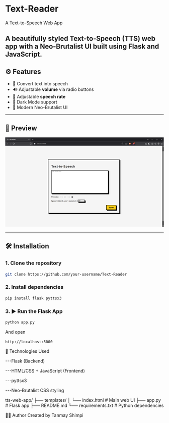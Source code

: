 # Text-Reader
A Text-to-Speech Web App

A beautifully styled Text-to-Speech (TTS) web app with a Neo-Brutalist UI built using **Flask** and **JavaScript**.
---

## ⚙️ Features

- 🎤 Convert text into speech
- 🔊 Adjustable **volume** via radio buttons
- 🚀 Adjustable **speech rate**
- 🖤 Dark Mode support
- 💬 Modern Neo-Brutalist UI

---

## 📸 Preview

![UI Preview](TTS_site/screenshot.png) <!-- Add screenshot of your app -->

---

## 🛠️ Installation

### 1. Clone the repository

```bash
git clone https://github.com/your-username/Text-Reader
```

### 2. Install dependencies

```bash
pip install flask pyttsx3
```
### 3. ▶️ Run the Flask App

```bash
python app.py
```
And open
```
http://localhost:5000
```

🧪 Technologies Used

---Flask (Backend)

---HTML/CSS + JavaScript (Frontend)

---pyttsx3

---Neo-Brutalist CSS styling

tts-web-app/
├── templates/
│   └── index.html         # Main web UI
├── app.py                 # Flask app
├── README.md
└── requirements.txt       # Python dependencies

🙋‍♂️ Author
Created by Tanmay Shimpi

